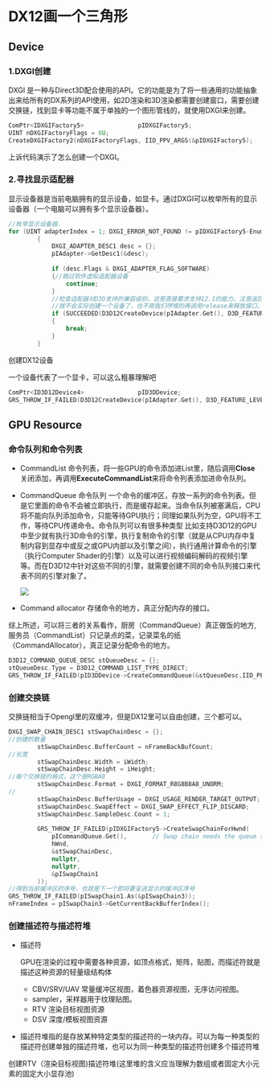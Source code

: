 # DX12画一个三角形

## Device



### 1.DXGI创建

DXGI 是一种与Direct3D配合使用的API。它的功能是为了将一些通用的功能抽象出来给所有的DX系列的API使用，如2D渲染和3D渲染都需要创建窗口，需要创建交换链，找到显卡等功能不属于单独的一个图形管线的，就使用DXGI来创建。

```c++
ComPtr<IDXGIFactory5>				pIDXGIFactory5;
UINT nDXGIFactoryFlags = 0U;
CreateDXGIFactory2(nDXGIFactoryFlags, IID_PPV_ARGS(&pIDXGIFactory5);          
```

上诉代码演示了怎么创建一个DXGI。

### 2.寻找显示适配器

显示设备器是当前电脑拥有的显示设备，如显卡。通过DXGI可以枚举所有的显示设备器（一个电脑可以拥有多个显示设备器）。

```c++
//枚举显示设备器.
for (UINT adapterIndex = 1; DXGI_ERROR_NOT_FOUND != pIDXGIFactory5-EnumAdapters1(adapterIndex, &pIAdapter); ++adapterIndex)
		{
			DXGI_ADAPTER_DESC1 desc = {};
			pIAdapter->GetDesc1(&desc);
 
			if (desc.Flags & DXGI_ADAPTER_FLAG_SOFTWARE)
			{//跳过软件虚拟适配器设备
				continue;
			}
			//检查适配器对D3D支持的兼容级别，这里直接要求支持12.1的能力，注意返回接口的那个参数被置为了nullptr，这样
			//就不会实际创建一个设备了，也不用我们啰嗦的再调用release来释放接口。这也是一个重要的技巧，请记住！
			if (SUCCEEDED(D3D12CreateDevice(pIAdapter.Get(), D3D_FEATURE_LEVEL_12_1, _uuidof(ID3D12Device), nullptr)))
			{
				break;
			}
		}
```
 创建DX12设备

一个设备代表了一个显卡，可以这么粗暴理解吧

```c++
ComPtr<ID3D12Device4>				pID3DDevice;
GRS_THROW_IF_FAILED(D3D12CreateDevice(pIAdapter.Get(), D3D_FEATURE_LEVEL_12_1, IID_PPV_ARGS(&pID3DDevice)));
```

## GPU Resource

### 命令队列和命令列表
- CommandList
	命令列表，将一些GPU的命令添加进List里，随后调用**Close**关闭添加，再调用**ExecuteCommandList**来将命令列表添加进命令队列。
	
- CommandQueue 命令队列
	一个命令的缓冲区，存放一系列的命令列表。但是它里面的命令不会被立即执行，而是缓存起来。当命令队列被塞满后，CPU将不能向队列添加命令，只能等待GPU执行；同理如果队列为空，GPU将不工作，等待CPU传递命令。命令队列可以有很多种类型
	比如支持D3D12的GPU中至少就有执行3D命令的引擎，执行复制命令的引擎（就是从CPU内存中复制内容到显存中或反之或GPU内部以及引擎之间），执行通用计算命令的引擎（执行Computer Shader的引擎）以及可以进行视频编码解码的视频引擎等。而在D3D12中针对这些不同的引擎，就需要创建不同的命令队列接口来代表不同的引擎对象了。
	
	![](https://img-blog.csdn.net/2018091622501697?watermark/2/text/aHR0cHM6Ly9ibG9nLmNzZG4ubmV0L3UwMTQwMzgxNDM=/font/5a6L5L2T/fontsize/400/fill/I0JBQkFCMA==/dissolve/70)
	
- Command allocator
	存储命令的地方，真正分配内存的接口。

综上所述，可以将三者的关系看作，厨房（CommandQueue）真正做饭的地方,服务员（CommandList）只记录点的菜，记录菜名的纸（CommandAllocator），真正记录分配命令的地方。

```C++
D3D12_COMMAND_QUEUE_DESC stQueueDesc = {};
stQueueDesc.Type = D3D12_COMMAND_LIST_TYPE_DIRECT;
GRS_THROW_IF_FAILED(pID3DDevice->CreateCommandQueue(&stQueueDesc,IID_PPV_ARGS(&pICommandQueue)));
```



### 创建交换链
交换链相当于Opengl里的双缓冲，但是DX12里可以自由创建，三个都可以。

```c++
DXGI_SWAP_CHAIN_DESC1 stSwapChainDesc = {};
//创建的数量
		stSwapChainDesc.BufferCount = nFrameBackBufCount;
//长宽
		stSwapChainDesc.Width = iWidth;
		stSwapChainDesc.Height = iHeight;
//每个交换链的格式，这个是RGBA8
		stSwapChainDesc.Format = DXGI_FORMAT_R8G8B8A8_UNORM;
//
		stSwapChainDesc.BufferUsage = DXGI_USAGE_RENDER_TARGET_OUTPUT;
		stSwapChainDesc.SwapEffect = DXGI_SWAP_EFFECT_FLIP_DISCARD;
		stSwapChainDesc.SampleDesc.Count = 1;
 
		GRS_THROW_IF_FAILED(pIDXGIFactory5->CreateSwapChainForHwnd(
			pICommandQueue.Get(),		// Swap chain needs the queue so that it can force a flush on it.
			hWnd,
			&stSwapChainDesc,
			nullptr,
			nullptr,
			&pISwapChain1
		));
//得到当前缓冲区的序号，也就是下一个即将要呈送显示的缓冲区序号
GRS_THROW_IF_FAILED(pISwapChain1.As(&pISwapChain3));
nFrameIndex = pISwapChain3->GetCurrentBackBufferIndex();
```

### 创建描述符与描述符堆

- 描述符

  GPU在渲染的过程中需要各种资源，如顶点格式，矩阵，贴图，而描述符就是描述这种资源的轻量级结构体

  - CBV/SRV/UAV  常量缓冲区视图，着色器资源视图，无序访问视图。
  - sampler，采样器用于纹理贴图。
  - RTV 渲染目标视图资源
  - DSV 深度/模板视图资源

- 描述符堆指的是存放某种特定类型的描述符的一块内存。可以为每一种类型的描述符创建单独的描述符堆，也可以为同一种类型的描述符创建多个描述符堆

创建RTV（渲染目标视图)描述符堆(这里堆的含义应当理解为数组或者固定大小元素的固定大小显存池)
